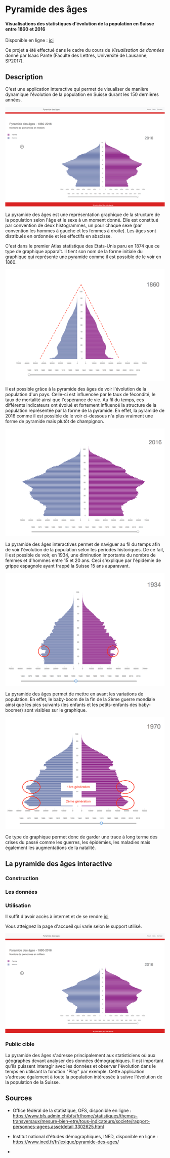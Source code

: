 # **Pyramide des âges**
#### Visualisations des statistiques d'évolution de la population en Suisse entre 1860 et 2016 

Disponible en ligne : [ici](https://roubaka.github.io/) 

Ce projet a été effectué dans le cadre du cours de *Visualisation de données* donné par Isaac Pante (Faculté des Lettres, Université de Lausanne, SP2017). 

## Description 

C'est une application interactive qui permet de visualiser de manière dynamique l'évolution de la population en Suisse durant les 150 dernières années. 

![Alt Text](Image/Screen_whole.png)

La pyramide des âges est une représentation graphique de la structure de la population selon l'âge et le sexe à un moment donné. Elle est constitué par convention de deux histogrammes, un pour chaque sexe (par convention les hommes à gauche et les femmes à droite). Les âges sont distribués en ordonnée et les effectifs en abscisse. 

C'est dans le premier Atlas statistique des Etats-Unis paru en 1874 que ce type de graphique apparaît. Il tient son nom de la forme initiale du graphique qui représente une pyramide comme il est possible de le voir en 1860. 

![Alt Text](Image/1860.png)

Il est possible grâce à la pyramide des âges de voir l'évolution de la population d'un pays. Celle-ci est influencée par le taux de fécondité, le taux de mortalité ainsi que l'espérance de vie. Au fil du temps, ces différents indicateurs ont évolué et fortement influencé la structure de la population représentée par la forme de la pyramide. 
En effet, la pyramide de 2016 comme il est possible de le voir ci-dessous n'a plus vraiment une forme de pyramide mais plutôt de champignon. 

![Alt Text](Image/2016.png)

La pyramide des âges interactives permet de naviguer au fil du temps afin de voir l'évolution de la population selon les périodes historiques. De ce fait, il est possible de voir, en 1934, une diminution importante du nombre de femmes et d'hommes entre 15 et 20 ans. Ceci s'explique par l'épidémie de grippe espagnole ayant frappé la Suisse 15 ans auparavant. 

![Alt Text](Image/1934.png)

La pyramide des âges permet de mettre en avant les variations de population. En effet, le baby-boom de la fin de la 2ème guerre mondiale ainsi que les pics suivants (les enfants et les petits-enfants des baby-boomer) sont visibles sur le graphique. 

![Alt Text](Image/1970.png)

Ce  type de graphique permet  donc de garder une trace à long terme des crises du passé comme les guerres, les épidémies, les maladies mais également les augmentations de la natalité. 

## La pyramide des âges interactive 

###  Construction 



### Les données

### Utilisation  

Il suffit d'avoir accès à internet et de se rendre [ici](https://databinch.github.io)

Vous atteignez la page d'accueil qui varie selon le support utilisé. 

![Alt Text](Image/Screen_whole.png)



### Public cible 

La pyramide des âges s'adresse principalement aux statisticiens où aux géographes devant analyser des données démographiques. Il est important qu'ils puissent interagir avec les données et observer l'évolution dans le temps en utilisant la fonction "Play" par exemple. Cette application s'adresse également à toute la population intéressée à suivre l'évolution de la population de la Suisse. 













## Sources

- Office fédéral de la statistique, OFS, disponible en ligne : https://www.bfs.admin.ch/bfs/fr/home/statistiques/themes-transversaux/mesure-bien-etre/tous-indicateurs/societe/rapport-personnes-agees.assetdetail.3302625.html

- Institut national d'études démographiques, INED, disponible en ligne : https://www.ined.fr/fr/lexique/pyramide-des-ages/

- 

